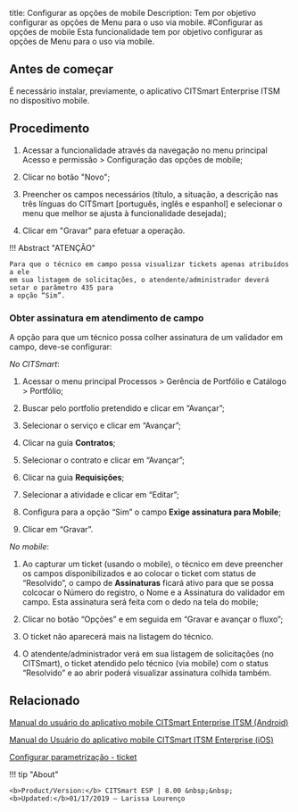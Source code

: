 title: Configurar as opções de mobile
Description: Tem por objetivo configurar as opções de Menu para o uso via mobile. 
#Configurar as opções de mobile
Esta funcionalidade tem por objetivo configurar as opções de Menu para o uso via mobile.

Antes de começar
----------------

É necessário instalar, previamente, o aplicativo CITSmart Enterprise ITSM no
dispositivo mobile.

Procedimento
------------

1.  Acessar a funcionalidade através da navegação no menu principal Acesso e
    permissão \> Configuração das opções de mobile;

2.  Clicar no botão "Novo";

3.  Preencher os campos necessários (título, a situação, a descrição nas três
    línguas do CITSmart [português, inglês e espanhol] e selecionar o menu que
    melhor se ajusta à funcionalidade desejada);

4.  Clicar em "Gravar" para efetuar a operação.


!!! Abstract "ATENÇÃO"

    Para que o técnico em campo possa visualizar tickets apenas atribuídos a ele
    em sua listagem de solicitações, o atendente/administrador deverá setar o parâmetro 435 para
    a opção “Sim”.

### Obter assinatura em atendimento de campo


A opção para que um técnico possa colher assinatura de um validador em
campo, deve-se configurar:

*No CITSmart*:

1.  Acessar o menu principal Processos \> Gerência de Portfólio e Catálogo \>
    Portfólio;

2.  Buscar pelo portfolio pretendido e clicar em “Avançar”;

3.  Selecionar o serviço e clicar em “Avançar”;

4.  Clicar na guia **Contratos**;

5.  Selecionar o contrato e clicar em “Avançar”;

6.  Clicar na guia **Requisições**;

7.  Selecionar a atividade e clicar em “Editar”;

8.  Configura para a opção “Sim” o campo **Exige assinatura para Mobile**;

9.  Clicar em “Gravar”.

*No mobile*:

1.  Ao capturar um ticket (usando o mobile), o técnico em deve preencher os
    campos disponibilizados e ao colocar o ticket com status de “Resolvido”, o
    campo de **Assinaturas** ficará ativo para que se possa colcocar o Número do
    registro, o Nome e a Assinatura do validador em campo. Esta assinatura será
    feita com o dedo na tela do mobile;

2.  Clicar no botão “Opções” e em seguida em “Gravar e avançar o fluxo”;

3.  O ticket não aparecerá mais na listagem do técnico.

4.  O atendente/administrador verá em sua listagem de solicitações (no CITSmart), o ticket atendido
    pelo técnico (via mobile) com o status “Resolvido” e ao abrir poderá visualizar
    assinatura colhida também.




Relacionado
-----------

[Manual do usuário do aplicativo mobile CITSmart Enterprise ITSM (Android)](/pt-br/citsmart-esp-8/additional-features/mobile-and-field-service/apps/citsmart-app-android.html)

[Manual do Usuário do aplicativo mobile CITSmart ITSM Enterprise (iOS)](/pt-br/citsmart-esp-8/additional-features/mobile-and-field-service/apps/citsmart-app-ios.html)

[Configurar parametrização - ticket](/pt-br/citsmart-esp-8/platform-administration/parameters-list/configure-parametrization-ticket.html)

!!! tip "About"

    <b>Product/Version:</b> CITSmart ESP | 8.00 &nbsp;&nbsp;
    <b>Updated:</b>01/17/2019 – Larissa Lourenço
